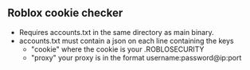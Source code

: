 **Roblox cookie checker**
-
- Requires accounts.txt in the same directory as main binary.
- accounts.txt must contain a json on each line containing the keys
  - "cookie" where the cookie is your .ROBLOSECURITY
  - "proxy" your proxy is in the format username:password@ip:port
